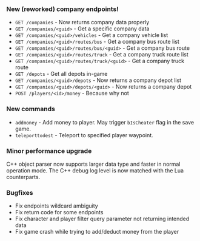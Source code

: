 ### New (reworked) company endpoints!

* `GET /companies` - Now returns company data properly
* `GET /companies/<guid>` - Get a specific company data
* `GET /companies/<guid>/vehicles` - Get a company vehicle list
* `GET /companies/<guid>/routes/bus` - Get a company bus route list
* `GET /companies/<guid>/routes/bus/<guid>` - Get a company bus route
* `GET /companies/<guid>/routes/truck` - Get a company truck route list
* `GET /companies/<guid>/routes/truck/<guid>` - Get a company truck route
* `GET /depots` - Get all depots in-game
* `GET /companies/<guid>/depots` - Now returns a company depot list
* `GET /companies/<guid>/depots/<guid>` - Now returns a company depot
* `POST /players/<id>/money` - Because why not

### New commands

* `addmoney` - Add money to player. May trigger `bIsCheater` flag in the save game.
* `teleporttodest` - Teleport to specified player waypoint.

### Minor performance upgrade

C++ object parser now supports larger data type and faster in normal operation mode. The C++ debug log level is now matched with the Lua counterparts.

### Bugfixes

* Fix endpoints wildcard ambiguity
* Fix return code for some endpoints
* Fix character and player filter query parameter not returning intended data
* Fix game crash while trying to add/deduct money from the player
